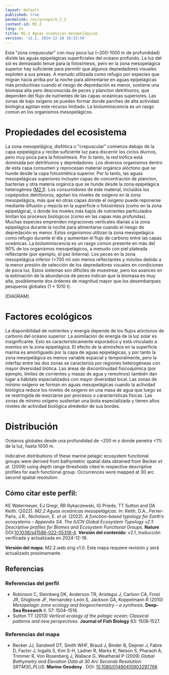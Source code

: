 ```yaml
---
layout: default
published: true
permalink: /es/groups/m_2_2
content-id: M2.2
lang: es
title: M2.2 Aguas oceánicas mesopelágicas
version: 'v2.1, 2024-12-18 18:33:56'
---
```


Esta "zona crepuscular" con muy poca luz (~200-1000 m de profundidad) divide las aguas epipelágicas superficiales del océano profundo. La luz del sol es demasiado tenue para la fotosíntesis, pero en la zona mesopelágica superior hay suficiente para permitir que algunos depredadores visuales exploten a sus presas. A menudo utilizada como refugio por especies que migran hacia arriba por la noche para alimentarse en aguas epipelágicas más productivas cuando el riesgo de depredación es menor, sostiene una biomasa alta pero desconocida de peces y plancton detritívoros, que dependen del flujo de nutrientes de las capas oceánicas superiores. Las zonas de bajo oxígeno se pueden formar donde parches de alta actividad biológica agotan este recurso limitado. La bioluminiscencia es un rasgo común en los organismos mesopelágicos.

# Propiedades del ecosistema
 
La zona mesopelágica, disfótica o "crepuscular" comienza debajo de la capa epipelágica y recibe suficiente luz para discernir los ciclos diurnos, pero muy poca para la fotosíntesis. Por lo tanto, la red trófica está dominada por detritívoros y depredadores. Los diversos organismos dentro de esta capa consumen y reprocesan material orgánico alóctono que se hunde desde la capa fotosintética superior. Por lo tanto, las aguas mesopelágicas superiores incluyen capas de concentración de plancton, bacterias y otra materia orgánica que se hunde desde la zona epipelágica heterogénea ([M2.1](/explore/groups/M2.1)). Los consumidores de este material, incluidos los copépodos detritívoros, agotan los niveles de oxígeno en la zona mesopelágica, más que en otras capas donde el oxígeno puede reponerse mediante difusión y mezcla en la superficie o fotosíntesis (como en la zona epipelágica), o donde los niveles más bajos de nutrientes particulados limitan los procesos biológicos (como en las capas más profundas). Muchas especies emprenden migraciones verticales diarias a la zona epipelágica durante la noche para alimentarse cuando el riesgo de depredación es menor. Estos organismos utilizan la zona mesopelágica como refugio durante el día y aumentan el flujo de carbono entre las capas oceánicas. La bioluminiscencia es un rasgo común presente en más del 90% de los organismos mesopelágicos, a menudo con piel plateada reflectante (por ejemplo, el pez linterna). Los peces en la zona mesopelágica inferior (>700 m) son menos reflectantes y móviles debido a la menor presión de selección de los depredadores visuales en condiciones de poca luz. Estos sistemas son difíciles de muestrear, pero los avances en la estimación de la abundancia de peces indican que la biomasa es muy alta, posiblemente dos órdenes de magnitud mayor que los desembarques pesqueros globales (1 × 1010 t).

[DIAGRAM]

# Factores ecológicos
 
La disponibilidad de nutrientes y energía depende de los flujos alóctonos de carbono del océano superior. La asimilación de energía de la luz solar es insignificante. Esto es característicamente esporádico y está vinculado a eventos en la zona epipelágica. El efecto de la atmósfera en la superficie marina es amortiguado por la capa de aguas epipelágicas, y por tanto la zona mesopelágica es menos variable espacial y temporalmente, pero la interfaz entre las dos zonas se caracteriza por regiones heterogéneas con mayor diversidad biótica. Las áreas de discontinuidad fisicoquímica (por ejemplo, límites de corrientes y masas de agua y remolinos) también dan lugar a hábitats especializados con mayor diversidad local. Las zonas de mínimo oxígeno se forman en aguas mesopelágicas cuando la actividad biológica reduce los niveles de oxígeno en una masa de agua que luego se ve restringida de mezclarse por procesos o características físicas. Las zonas de mínimo oxígeno sustentan una biota especializada y tienen altos niveles de actividad biológica alrededor de sus bordes.
 
# Distribución
 
Océanos globales desde una profundidad de ~200 m o donde penetra <1% de la luz, hasta 1000 m.

Indicative distributions of these marine pelagic ecosystem functional groups were derived from bathymetric spatial data obtained from Becker _et al._ (2009) using depth range thresholds cited in respective descriptive profiles for each functional group. Occurrences were mapped at 30 arc second spatial resolution.

## Cómo citar este perfil:

KE Watermeyer, EJ Gregr, RR Rykaczewski, IG Priede, TT Sutton and DA Keith. (2022). *M2.2 Aguas oceánicas mesopelágicas*. In: Keith, D.A., Ferrer-Paris, J.R., Nicholson, E. *et al.* (2022). *A function-based typology for Earth’s ecosystems – Appendix S4. The IUCN Global Ecosystem Typology v2.1: Descriptive profiles for Biomes and Ecosystem Functional Groups*. **Nature** DOI:[10.1038/s41586-022-05318-4](https://doi.org/10.1038/s41586-022-05318-4).
**Versión del contenido**: v2.1, traducción verificada y actualizada en 2024-12-18.

**Versión del mapa**: M2.2.web.orig v1.0. Este mapa requiere revisión y será actualizado proximamante.

## Referencias

### Referencias del perfil
* Robinson C, Steinberg DK, Anderson TR, Aristegui J, Carlson CA, Frost JR, Ghiglione JF, Hernández-León S, Jackson GA, Koppelmann R  (2010) *Mesopelagic zone ecology and biogeochemistry – a synthesis*. **Deep-Sea Research** II. 57: 1504-1518.
* Sutton TT  (2013) *Vertical ecology of the pelagic ocean: Classical patterns and new perspectives*. **Journal of Fish Biology** 83: 1508‐1527.

### Referencias del mapa
* Becker JJ, Sandwell DT, Smith WHF, Braud J, Binder B, Depner J, Fabre D, Factor J, Ingalls S, Kim S-H, Ladner R, Marks K, Nelson S, Pharaoh A, Trimmer R, Von Rosenberg J, Wallace G, Weatherall P  (2009) *Global Bathymetry and Elevation Data at 30 Arc Seconds Resolution: SRTM30_PLUS*. **Marine Geodesy** . DOI: [10.1080/01490410903297766](http://doi.org/10.1080/01490410903297766)

